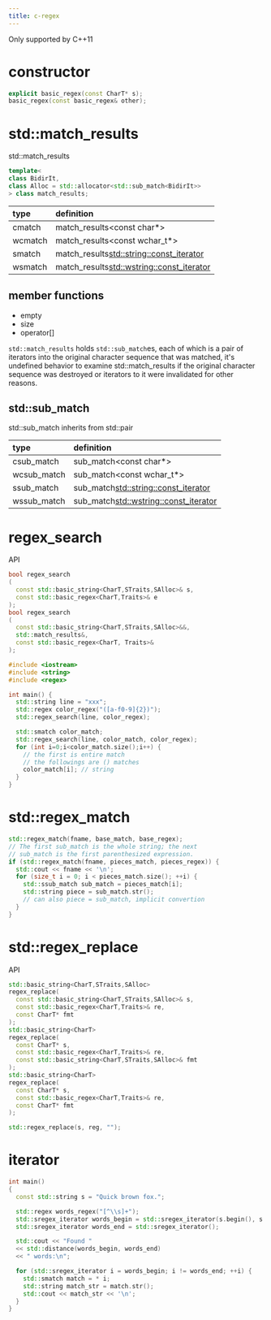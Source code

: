```yaml
---
title: c-regex
---
```


Only supported by C++11

# constructor

```c++
explicit basic_regex(const CharT* s);
basic_regex(const basic_regex& other);
```

# std::match_results
std::match_results

```c++
template<
class BidirIt,
class Alloc = std::allocator<std::sub_match<BidirIt>>
> class match_results;
```

| type    | definition                                  |
|:--------|:--------------------------------------------|
| cmatch  | match_results<const char*>                  |
| wcmatch | match_results<const wchar_t*>               |
| smatch  | match_results<std::string::const_iterator>  |
| wsmatch | match_results<std::wstring::const_iterator> |

## member functions
* empty
* size
* operator[]

`std::match_results` holds `std::sub_match`es,
each of which is a pair of iterators into the original character sequence that was matched,
it's undefined behavior to examine std::match_results
if the original character sequence was destroyed
or iterators to it were invalidated for other reasons.

## std::sub_match
std::sub_match inherits from std::pair

| type        | definition                              |
|:------------|:----------------------------------------|
| csub_match  | sub_match<const char*>                  |
| wcsub_match | sub_match<const wchar_t*>               |
| ssub_match  | sub_match<std::string::const_iterator>  |
| wssub_match | sub_match<std::wstring::const_iterator> |



# regex_search

API

```c++
bool regex_search
(
  const std::basic_string<CharT,STraits,SAlloc>& s,
  const std::basic_regex<CharT,Traits>& e
);
bool regex_search
(
  const std::basic_string<CharT,STraits,SAlloc>&&,
  std::match_results&,
  const std::basic_regex<CharT, Traits>&
);
```

```c++
#include <iostream>
#include <string>
#include <regex>

int main() {
  std::string line = "xxx";
  std::regex color_regex("([a-f0-9]{2})");
  std::regex_search(line, color_regex);

  std::smatch color_match;
  std::regex_search(line, color_match, color_regex);
  for (int i=0;i<color_match.size();i++) {
    // the first is entire match
    // the followings are () matches
    color_match[i]; // string
  }
}
```

# std::regex_match

```c++
std::regex_match(fname, base_match, base_regex);
// The first sub_match is the whole string; the next
// sub_match is the first parenthesized expression.
if (std::regex_match(fname, pieces_match, pieces_regex)) {
  std::cout << fname << '\n';
  for (size_t i = 0; i < pieces_match.size(); ++i) {
    std::ssub_match sub_match = pieces_match[i];
    std::string piece = sub_match.str();
    // can also piece = sub_match, implicit convertion
  }   
}  
```

# std::regex_replace

API

```c++
std::basic_string<CharT,STraits,SAlloc>
regex_replace(
  const std::basic_string<CharT,STraits,SAlloc>& s,
  const std::basic_regex<CharT,Traits>& re,
  const CharT* fmt
);
std::basic_string<CharT>
regex_replace(
  const CharT* s,
  const std::basic_regex<CharT,Traits>& re,
  const std::basic_string<CharT,STraits,SAlloc>& fmt
);
std::basic_string<CharT>
regex_replace(
  const CharT* s,
  const std::basic_regex<CharT,Traits>& re,
  const CharT* fmt
);
```

```c++
std::regex_replace(s, reg, "");
```

# iterator
```c++
int main()
{
  const std::string s = "Quick brown fox.";

  std::regex words_regex("[^\\s]+");
  std::sregex_iterator words_begin = std::sregex_iterator(s.begin(), s.end(), words_regex);
  std::sregex_iterator words_end = std::sregex_iterator();

  std::cout << "Found "
  << std::distance(words_begin, words_end)
  << " words:\n";

  for (std::sregex_iterator i = words_begin; i != words_end; ++i) {
    std::smatch match = * i;                                                 
    std::string match_str = match.str(); 
    std::cout << match_str << '\n';
  }   
}
```
